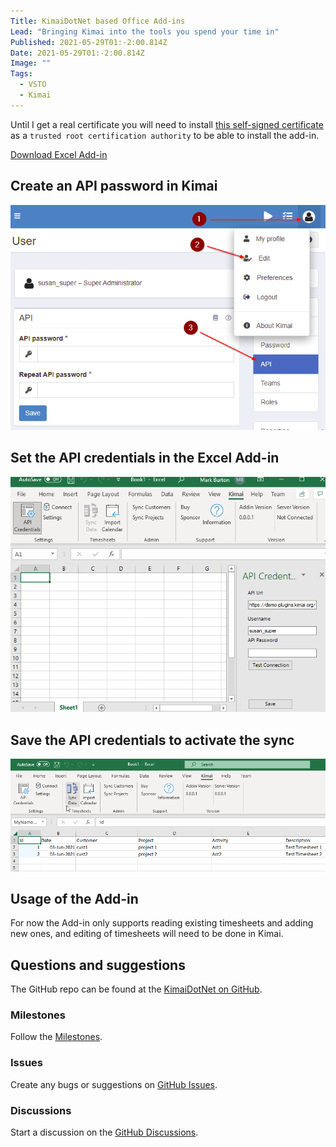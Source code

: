 ```yaml
---
Title: KimaiDotNet based Office Add-ins
Lead: "Bringing Kimai into the tools you spend your time in"
Published: 2021-05-29T01:-2:00.814Z
Date: 2021-05-29T01:-2:00.814Z
Image: ""
Tags:
  - VSTO
  - Kimai
---
```


Until I get a real certificate you will need to install [this self-signed certificate](../assets/KimaiExcel/mburton_cert.cer) as a `trusted root certification authority` to be able to install the add-in.

[Download Excel Add-in](../assets/KimaiExcel/MarkZither.KimaiDotNet.ExcelAddin.vsto)

## Create an API password in Kimai
![Create an API Password in Kimai](../assets/images/kimai_set_api_password.png)

## Set the API credentials in the Excel Add-in
![Set the API credentials in the Excel Add-in](../assets/images/set_the_api_credentials_in_the_excel_addin.png)

## Save the API credentials to activate the sync
![Set the API credentials in the Excel Add-in](../assets/images/kimai_first_sync.png)

## Usage of the Add-in
For now the Add-in only supports reading existing timesheets and adding new ones, and editing of timesheets will need to be done in Kimai.

## Questions and suggestions
The GitHub repo can be found at the
[KimaiDotNet on GitHub](https://github.com/MarkZither/KimaiDotNet).

### Milestones
Follow the [Milestones](https://github.com/MarkZither/KimaiDotNet/milestones).

### Issues
Create any bugs or suggestions on [GitHub Issues](https://github.com/MarkZither/KimaiDotNet/issues).

### Discussions
Start a discussion on the [GitHub Discussions](https://github.com/MarkZither/KimaiDotNet/discussions).